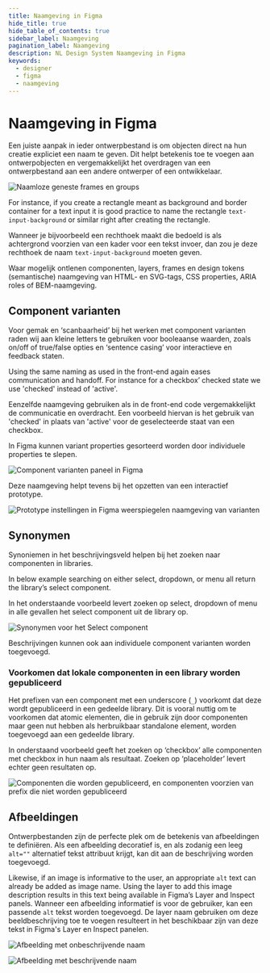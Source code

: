 ```yaml
---
title: Naamgeving in Figma
hide_title: true
hide_table_of_contents: true
sidebar_label: Naamgeving
pagination_label: Naamgeving
description: NL Design System Naamgeving in Figma
keywords:
  - designer
  - figma
  - naamgeving
---
```


# Naamgeving in Figma

Een juiste aanpak in ieder ontwerpbestand is om objecten direct na hun creatie expliciet een naam te geven. Dit helpt betekenis toe te voegen aan ontwerpobjecten en vergemakkelijkt het overdragen van een ontwerpbestand aan een andere ontwerper of een ontwikkelaar.

![Naamloze geneste frames en groups](https://user-images.githubusercontent.com/248921/140958292-85ccee96-2add-4613-9daf-755b11bd433b.png)

For instance, if you create a rectangle meant as background and border container for a text input it is good practice to name the rectangle `text-input-background` or similar right after creating the rectangle.

Wanneer je bijvoorbeeld een rechthoek maakt die bedoeld is als achtergrond voorzien van een kader voor een tekst invoer, dan zou je deze rechthoek de naam `text-input-background` moeten geven.

Waar mogelijk ontlenen componenten, layers, frames en design tokens (semantische) naamgeving van HTML- en SVG-tags, CSS properties, ARIA roles of BEM-naamgeving.

## Component varianten

Voor gemak en ‘scanbaarheid’ bij het werken met component varianten raden wij aan kleine letters te gebruiken voor booleaanse waarden, zoals on/off of true/false opties en ‘sentence casing’ voor interactieve en feedback staten.

Using the same naming as used in the front-end again eases communication and handoff. For instance for a checkbox’ checked state we use 'checked' instead of 'active'.

Eenzelfde naamgeving gebruiken als in de front-end code vergemakkelijkt de communicatie en overdracht. Een voorbeeld hiervan is het gebruik van 'checked' in plaats van 'active' voor de geselecteerde staat van een checkbox.

In Figma kunnen variant properties gesorteerd worden door individuele properties te slepen.

![Component varianten paneel in Figma](https://user-images.githubusercontent.com/248921/140958477-85782e98-ca0f-451a-b85e-1015ca081046.png)

Deze naamgeving helpt tevens bij het opzetten van een interactief prototype.

![Prototype instellingen in Figma weerspiegelen naamgeving van varianten](https://user-images.githubusercontent.com/248921/140958596-9c6db66c-299b-441f-9196-af916dbe9f37.png)

## Synonymen

Synoniemen in het beschrijvingsveld helpen bij het zoeken naar componenten in libraries.

In below example searching on either select, dropdown, or menu all return the library’s select component.

In het onderstaande voorbeeld levert zoeken op select, dropdown of menu in alle gevallen het select component uit de library op.

![Synonymen voor het Select component](https://user-images.githubusercontent.com/248921/140958774-31867f4e-87c2-45ae-86bc-288f965b99c7.png)

Beschrijvingen kunnen ook aan individuele component varianten worden toegevoegd.

### Voorkomen dat lokale componenten in een library worden gepubliceerd

Het prefixen van een component met een underscore (`_`) voorkomt dat deze wordt gepubliceerd in een gedeelde library. Dit is vooral nuttig om te voorkomen dat atomic elementen, die in gebruik zijn door componenten maar geen nut hebben als herbruikbaar standalone element, worden toegevoegd aan een gedeelde library.

In onderstaand voorbeeld geeft het zoeken op ‘checkbox’ alle componenten met checkbox in hun naam als resultaat. Zoeken op ‘placeholder’ levert echter geen resultaten op.

![Componenten die worden gepubliceerd, en componenten voorzien van prefix die niet worden gepubliceerd](https://user-images.githubusercontent.com/248921/140958964-90e3ddf8-5bd2-4f0b-bcdc-3b32be0958fe.png)

## Afbeeldingen

Ontwerpbestanden zijn de perfecte plek om de betekenis van afbeeldingen te definiëren. Als een afbeelding decoratief is, en als zodanig een leeg `alt=""` alternatief tekst attribuut krijgt, kan dit aan de beschrijving worden toegevoegd.

Likewise, if an image is informative to the user, an appropriate `alt` text can already be added as image name. Using the layer to add this image description results in this text being available in Figma’s Layer and Inspect panels.
Wanneer een afbeelding informatief is voor de gebruiker, kan een passende `alt` tekst worden toegevoegd. De layer naam gebruiken om deze beeldbeschrijving toe te voegen resulteert in het beschikbaar zijn van deze tekst in Figma's Layer en Inspect panelen.

![Afbeelding met onbeschrijvende naam](https://user-images.githubusercontent.com/248921/140959070-29703f9f-6b66-4fe8-947d-52905dc84458.png)

![Afbeelding met beschrijvende naam](https://user-images.githubusercontent.com/248921/140959094-c7b3b87e-f49a-4f23-8893-7e93080f94a9.png)
